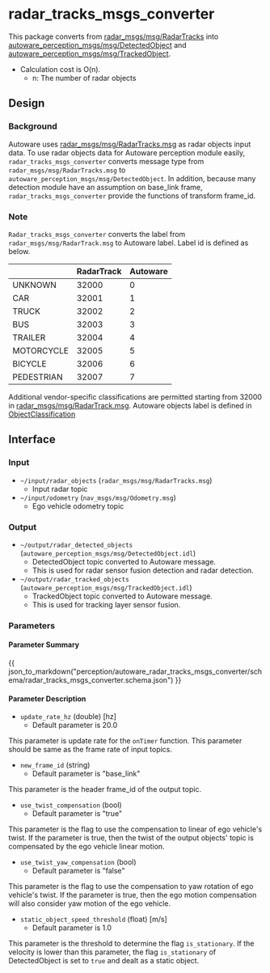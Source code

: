 # radar_tracks_msgs_converter

This package converts from [radar_msgs/msg/RadarTracks](https://github.com/ros-perception/radar_msgs/blob/ros2/msg/RadarTracks.msg) into [autoware_perception_msgs/msg/DetectedObject](https://github.com/autowarefoundation/autoware_msgs/tree/main/autoware_perception_msgs/msg/DetectedObject.msg) and [autoware_perception_msgs/msg/TrackedObject](https://github.com/autowarefoundation/autoware_msgs/tree/main/autoware_perception_msgs/msg/TrackedObject.msg).

- Calculation cost is O(n).
  - n: The number of radar objects

## Design

### Background

Autoware uses [radar_msgs/msg/RadarTracks.msg](https://github.com/ros-perception/radar_msgs/blob/ros2/msg/RadarTracks.msg) as radar objects input data.
To use radar objects data for Autoware perception module easily, `radar_tracks_msgs_converter` converts message type from `radar_msgs/msg/RadarTracks.msg` to `autoware_perception_msgs/msg/DetectedObject`.
In addition, because many detection module have an assumption on base_link frame, `radar_tracks_msgs_converter` provide the functions of transform frame_id.

### Note

`Radar_tracks_msgs_converter` converts the label from `radar_msgs/msg/RadarTrack.msg` to Autoware label.
Label id is defined as below.

|            | RadarTrack | Autoware |
| ---------- | ---------- | -------- |
| UNKNOWN    | 32000      | 0        |
| CAR        | 32001      | 1        |
| TRUCK      | 32002      | 2        |
| BUS        | 32003      | 3        |
| TRAILER    | 32004      | 4        |
| MOTORCYCLE | 32005      | 5        |
| BICYCLE    | 32006      | 6        |
| PEDESTRIAN | 32007      | 7        |

Additional vendor-specific classifications are permitted starting from 32000 in [radar_msgs/msg/RadarTrack.msg](https://github.com/ros-perception/radar_msgs/blob/ros2/msg/RadarTrack.msg).
Autoware objects label is defined in [ObjectClassification](https://github.com/autowarefoundation/autoware_msgs/tree/main/autoware_perception_msgs/msg/ObjectClassification.msg)

## Interface

### Input

- `~/input/radar_objects` (`radar_msgs/msg/RadarTracks.msg`)
  - Input radar topic
- `~/input/odometry` (`nav_msgs/msg/Odometry.msg`)
  - Ego vehicle odometry topic

### Output

- `~/output/radar_detected_objects` (`autoware_perception_msgs/msg/DetectedObject.idl`)
  - DetectedObject topic converted to Autoware message.
  - This is used for radar sensor fusion detection and radar detection.
- `~/output/radar_tracked_objects` (`autoware_perception_msgs/msg/TrackedObject.idl`)
  - TrackedObject topic converted to Autoware message.
  - This is used for tracking layer sensor fusion.

### Parameters

#### Parameter Summary

{{ json_to_markdown("perception/autoware_radar_tracks_msgs_converter/schema/radar_tracks_msgs_converter.schema.json") }}

#### Parameter Description

- `update_rate_hz` (double) [hz]
  - Default parameter is 20.0

This parameter is update rate for the `onTimer` function.
This parameter should be same as the frame rate of input topics.

- `new_frame_id` (string)
  - Default parameter is "base_link"

This parameter is the header frame_id of the output topic.

- `use_twist_compensation` (bool)
  - Default parameter is "true"

This parameter is the flag to use the compensation to linear of ego vehicle's twist.
If the parameter is true, then the twist of the output objects' topic is compensated by the ego vehicle linear motion.

- `use_twist_yaw_compensation` (bool)
  - Default parameter is "false"

This parameter is the flag to use the compensation to yaw rotation of ego vehicle's twist.
If the parameter is true, then the ego motion compensation will also consider yaw motion of the ego vehicle.

- `static_object_speed_threshold` (float) [m/s]
  - Default parameter is 1.0

This parameter is the threshold to determine the flag `is_stationary`.
If the velocity is lower than this parameter, the flag `is_stationary` of DetectedObject is set to `true` and dealt as a static object.

